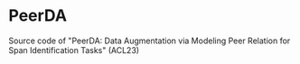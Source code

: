 # PeerDA
Source code of "PeerDA: Data Augmentation via Modeling Peer Relation for Span Identification Tasks" (ACL23)
